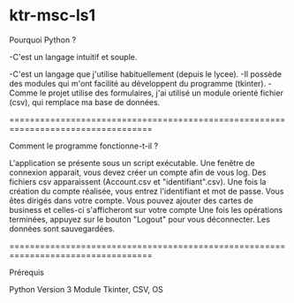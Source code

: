 # ktr-msc-ls1

Pourquoi Python ?

-C'est un langage intuitif et souple.

-C'est un langage que j'utilise habituellement (depuis le lycee).
-Il possède des modules qui m'ont facilité au développent du programme (tkinter).
-Comme le projet utilise des formulaires, j'ai utilisé un module orienté fichier (csv), qui remplace ma base de données.

==================================================================================

Comment le programme fonctionne-t-il ?

L'application se présente sous un script exécutable.
Une fenêtre de connexion apparait, vous devez créer un compte afin de vous log. Des fichiers csv apparaissent (Account.csv et "identifiant".csv).
Une fois la création du compte réalisée, vous entrez l'identifiant et mot de passe.
Vous êtes dirigés dans votre compte.
Vous pouvez ajouter des cartes de business et celles-ci s'afficheront sur votre compte
Une fois les opérations terminées, appuyez sur le bouton "Logout" pour vous déconnecter.
Les données sont sauvegardées.


==================================================================================

Prérequis

Python Version 3
Module Tkinter, CSV, OS
